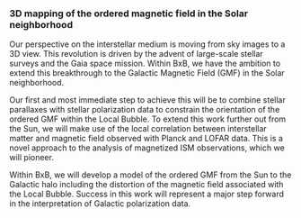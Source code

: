 ### 3D mapping of the ordered magnetic field in the Solar neighborhood

Our perspective on the interstellar medium is moving from sky images to a 3D view. This revolution is driven by the advent of large-scale
stellar surveys and the Gaia space mission. Within BxB, we have the ambition to extend this breakthrough
to the Galactic Magnetic Field (GMF) in the Solar neighborhood. 


Our first and most immediate step to achieve this will be to combine
stellar parallaxes with stellar polarization data to constrain the orientation of the ordered GMF within the Local
Bubble. To extend this work further out from the Sun, we will make use of the local correlation between interstellar
matter and magnetic field observed with Planck and LOFAR data. 
This is a novel approach to the analysis of magnetized ISM observations, which we will pioneer.


Within BxB, we will develop a model of the ordered GMF from the Sun to the Galactic halo including the distortion of the
magnetic field associated with the Local Bubble. Success in this work will represent a major step forward in the
interpretation of Galactic polarization data.
